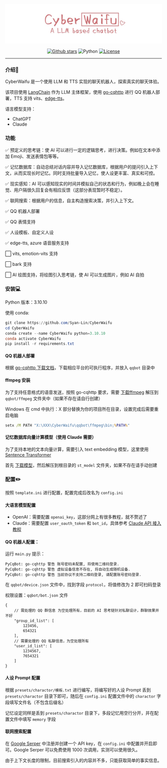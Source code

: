 ![cover](assets/cover.jpg)

<p align="center">
  <a href="https://github.com/Syan-Lin/CyberWaifu/stargazers"><img src="https://img.shields.io/github/stars/Syan-Lin/CyberWaifu?color=cd7373&amp;logo=github&amp;style=for-the-badge" alt="Github stars"></a>
  <img src="https://img.shields.io/badge/Python-3.10.10-blue?style=for-the-badge&logo=Python&logoColor=white&color=cd7373" alt="Python">
  <a href="./LICENSE"><img src="https://img.shields.io/github/license/Syan-Lin/CyberWaifu?&amp;color=cd7373&amp;style=for-the-badge" alt="License"></a>
</p>


---

### 介绍🔎

CyberWaifu 是一个使用 LLM 和 TTS 实现的聊天机器人，探索真实的聊天体验。

该项目使用 [LangChain](https://github.com/hwchase17/langchain) 作为 LLM 主体框架，使用 [go-cqhttp](https://github.com/Mrs4s/go-cqhttp) 进行 QQ 机器人部署，TTS 支持 vits、[edge-tts](https://github.com/rany2/edge-tts)。

语言模型支持：
- ChatGPT
- Claude

### 功能

✅ 预定义的思考链：使 AI 可以进行一定的逻辑思考，进行决策。例如在文本中添加 Emoji、发送表情包等等。

✅ 记忆数据库：自动总结对话内容并导入记忆数据库，根据用户的提问引入上下文，从而实现长时记忆。同时支持批量导入记忆，使人设更丰富、真实和可控。

✅ 现实感知：AI 可以感知现实的时间并模拟自己的状态和行为，例如晚上会在睡觉、用户隔很久回复会有相应反馈（这部分表现暂时不稳定）。

✅ 联网搜索：根据用户的信息，自主构造搜索决策，并引入上下文。

✅ QQ 机器人部署

✅ QQ 表情支持

✅ 人设模板、自定义人设

✅ edge-tts, azure 语音服务支持

⬜ vits, emotion-vits 支持

⬜ bark 支持

⬜ AI 绘图支持，将绘图引入思考链，使 AI 可以生成图片，例如 AI 自拍

### 安装💻

Python 版本：3.10.10

使用 conda:
```powershell
git clone https://github.com/Syan-Lin/CyberWaifu
cd CyberWaifu
conda create --name CyberWaifu python=3.10.10
conda activate CyberWaifu
pip install -r requirements.txt
```

#### QQ 机器人部署
根据 [go-cqhttp 下载文档](https://docs.go-cqhttp.org/guide/quick_start.html#%E4%B8%8B%E8%BD%BD)，下载相应平台的可执行程序，并放入 `qqbot` 目录中

#### ffmpeg 安装
为了支持任意格式的语音发送，按照 go-cqhttp 要求，需要 [下载ffmpeg](https://www.gyan.dev/ffmpeg/builds/ffmpeg-release-full.7z) 解压到 `qqbot/ffmpeg` 文件夹中（如果不存在请自行创建）

Windows 在 cmd 中执行：X 部分替换为你的项目所在目录，设置完成后需要重启电脑
```cmd
setx /M PATH "X:\XXX\CyberWaifu\qqbot\ffmpeg\bin;%PATH%"
```

#### 记忆数据库向量计算模型（使用 Claude 需要）
为了支持本地的文本向量计算，需要引入 text embedding 模型，这里使用 [Sentence Transformer](https://github.com/UKPLab/sentence-transformers)

首先 [下载模型](https://public.ukp.informatik.tu-darmstadt.de/reimers/sentence-transformers/v0.2/paraphrase-multilingual-MiniLM-L12-v2.zip)，然后解压到根目录的 `st_model` 文件夹，如果不存在请手动创建

### 配置✏️

按照 `template.ini` 进行配置，配置完成后改名为 `config.ini`

#### 大语言模型配置

- OpenAI：需要配置 `openai_key`，这部分网上有很多教程，就不赘述了
- Claude：需要配置 `user_oauth_token` 和 `bot_id`，具体参考 [Claude API 接入教程](https://juejin.cn/post/7230366377705472060)


#### QQ 机器人配置：
运行 `main.py` 提示：

```
PyCqBot: go-cqhttp 警告 账号密码未配置, 将使用二维码登录.
PyCqBot: go-cqhttp 警告 虚拟设备信息不存在, 将自动生成随机设备.
PyCqBot: go-cqhttp 警告 当前协议不支持二维码登录, 请配置账号密码登录.
```

在 `qqbot/device.json` 文件中，找到字段 `protocol`，将值修改为 2 即可扫码登录

权限设置：`qqbot/bot.json` 文件

```json5
{
    // 需处理的 QQ 群信息 为空处理所有，目前的 AI 思考链针对私聊设计，群聊效果并不好
    "group_id_list": [
        123456,
        654321
    ],
    // 需要处理的 QQ 私聊信息，为空处理所有
    "user_id_list": [
        1234567,
        7654321
    ]
}
```

#### 人设 Prompt 配置
根据 `presets/charactor/模板.txt` 进行编写，将编写好的人设 Prompt 丢到 `presets/charactor` 目录下即可，随后在 `config.ini` 配置文件中的 `charactor` 字段填写文件名（不包含后缀名）

记忆设定同样是丢到 `presets/charactor` 目录下，多段记忆用空行分开，并在配置文件中填写 `memory` 字段

#### 联网搜索配置
在 [Google Serper](https://serper.dev/) 中注册并创建一个 API key，在 `config.ini` 中配置并开启即可。Google Serper 可以免费使用 1000 次调用，实测可以使用很久。

由于上下文长度的限制，目前搜索引入的内容并不多，只能获取简单的事实信息。